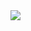 <img src='https://www.dreamstime.com/horizontal-banner-hands-people-solving-puzzles-playing-intellectual-game-answering-smart-quiz-questions-horizontal-image117143646'/>